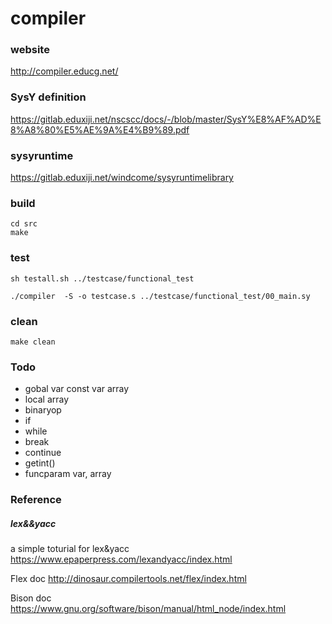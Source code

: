 # compiler

### website
http://compiler.educg.net/

### SysY definition
https://gitlab.eduxiji.net/nscscc/docs/-/blob/master/SysY%E8%AF%AD%E8%A8%80%E5%AE%9A%E4%B9%89.pdf

### sysyruntime
https://gitlab.eduxiji.net/windcome/sysyruntimelibrary

### build
```
cd src
make
```

### test
```
sh testall.sh ../testcase/functional_test

./compiler  -S -o testcase.s ../testcase/functional_test/00_main.sy
```

### clean
```
make clean
```

### Todo

- gobal var const var array
- local array
- binaryop
- if
- while
- break
- continue
- getint()
- funcparam var, array


### Reference

##### lex&&yacc

a simple toturial for lex&yacc
https://www.epaperpress.com/lexandyacc/index.html

Flex doc
http://dinosaur.compilertools.net/flex/index.html

Bison doc
https://www.gnu.org/software/bison/manual/html_node/index.html

